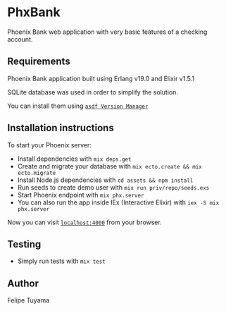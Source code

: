 # PhxBank

Phoenix Bank web application with very basic features of a checking account.

## Requirements

Phoenix Bank application built using Erlang v19.0 and Elixir v1.5.1

SQLite database was used in order to simplify the solution.

You can install them using [`asdf Version Manager`](https://www.icicletech.com/blog/elixir-and-erlang-setup-with-asdf-version-manager)

## Installation instructions

To start your Phoenix server:

  * Install dependencies with `mix deps.get`
  * Create and migrate your database with `mix ecto.create && mix ecto.migrate`
  * Install Node.js dependencies with `cd assets && npm install`
  * Run seeds to create demo user with `mix run priv/repo/seeds.exs`
  * Start Phoenix endpoint with `mix phx.server`
  * You can also run the app inside IEx (Interactive Elixir) with `iex -S mix phx.server`

Now you can visit [`localhost:4000`](http://localhost:4000) from your browser.

## Testing

  * Simply run tests with `mix test`

## Author

Felipe Tuyama
